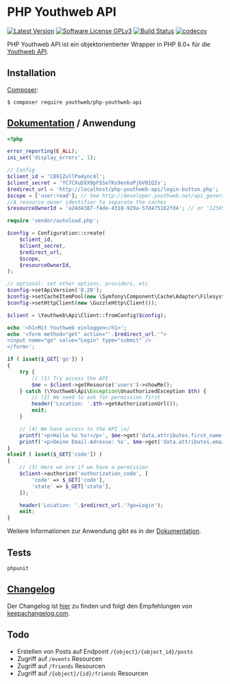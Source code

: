 # PHP Youthweb API

[![Latest Version](https://img.shields.io/github/release/youthweb/php-youthweb-api.svg)](https://github.com/youthweb/php-youthweb-api/releases)
[![Software License GPLv3](http://img.shields.io/badge/License-GPLv3-brightgreen.svg)](LICENSE)
[![Build Status](https://github.com/youthweb/php-youthweb-api/actions/workflows/ci.yml/badge.svg?branch=v0.x)](https://github.com/youthweb/php-youthweb-api/actions)
[![codecov](https://codecov.io/gh/youthweb/php-youthweb-api/branch/v0.x/graph/badge.svg?token=vWBAUXTFLI)](https://codecov.io/gh/youthweb/php-youthweb-api)

PHP Youthweb API ist ein objektorientierter Wrapper in PHP 8.0+ für die [Youthweb API](https://github.com/youthweb/youthweb-api).

## Installation

[Composer](http://getcomposer.org/):

```
$ composer require youthweb/php-youthweb-api
```

## [Dokumentation](docs/README.md) / Anwendung

```php
<?php

error_reporting(E_ALL);
ini_set('display_errors', 1);

// Config
$client_id = 'CB91ZullPa4ync4l';
$client_secret = 'YC7CXuDXX9pF5SeTKs9enkoPjbV01QIs';
$redirect_url = 'http://localhost/php-youthweb-api/login-button.php';
$scope = ['user:read']; // See http://developer.youthweb.net/api_general_scopes.html
//A resource owner identifier to separate the caches
$resourceOwnerId = 'a24d4387-f4de-4318-929a-57d475162fd4'; // or '12345' or 'user@example.com'

require 'vendor/autoload.php';

$config = Configuration::create(
    $client_id,
    $client_secret,
    $redirect_url,
    $scope,
    $resourceOwnerId,
);

// optional: set other options, providers, etc
$config->setApiVersion('0.20');
$config->setCacheItemPool(new \Symfony\Component\Cache\Adapter\FilesystemAdapter());
$config->setHttpClient(new \GuzzleHttp\Client());

$client = \Youthweb\Api\Client::fromConfig($config);

echo '<h1>Mit Youthweb einloggen</h1>';
echo '<form method="get" action="'.$redirect_url.'">
<input name="go" value="Login" type="submit" />
</form>';

if ( isset($_GET['go']) )
{
    try {
        // (1) Try access the API
        $me = $client->getResource('users')->showMe();
    } catch (\Youthweb\Api\Exception\UnauthorizedException $th) {
        // (2) We need to ask for permission first
        header('Location: '.$th->getAuthorizationUrl());
        exit;
    }

    // (4) We have access to the API \o/
    printf('<p>Hallo %s %s!</p>', $me->get('data.attributes.first_name'), $me->get('data.attributes.last_name'));
    printf('<p>Deine Email-Adresse: %s', $me->get('data.attributes.email'));
}
elseif ( isset($_GET['code']) )
{
    // (3) Here we are if we have a permission
    $client->authorize('authorization_code', [
        'code' => $_GET['code'],
        'state' => $_GET['state'],
    ]);

    header('Location: '.$redirect_url.'?go=Login');
    exit;
}
```

Weitere Informationen zur Anwendung gibt es in der [Dokumentation](docs/README.md).

## Tests

```
phpunit
```

## [Changelog](CHANGELOG.md)

Der Changelog ist [hier](CHANGELOG.md) zu finden und folgt den Empfehlungen von [keepachangelog.com](http://keepachangelog.com/).

## Todo

- Erstellen von Posts auf Endpoint `/{object}/{object_id}/posts`
- Zugriff auf `/events` Resourcen
- Zugriff auf `/friends` Resourcen
- Zugriff auf `/{object}/{id}/friends` Resourcen
